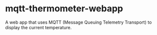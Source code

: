 # mqtt-thermometer-webapp
A web app that uses MQTT (Message Queuing Telemetry Transport) to display the current temperature.
